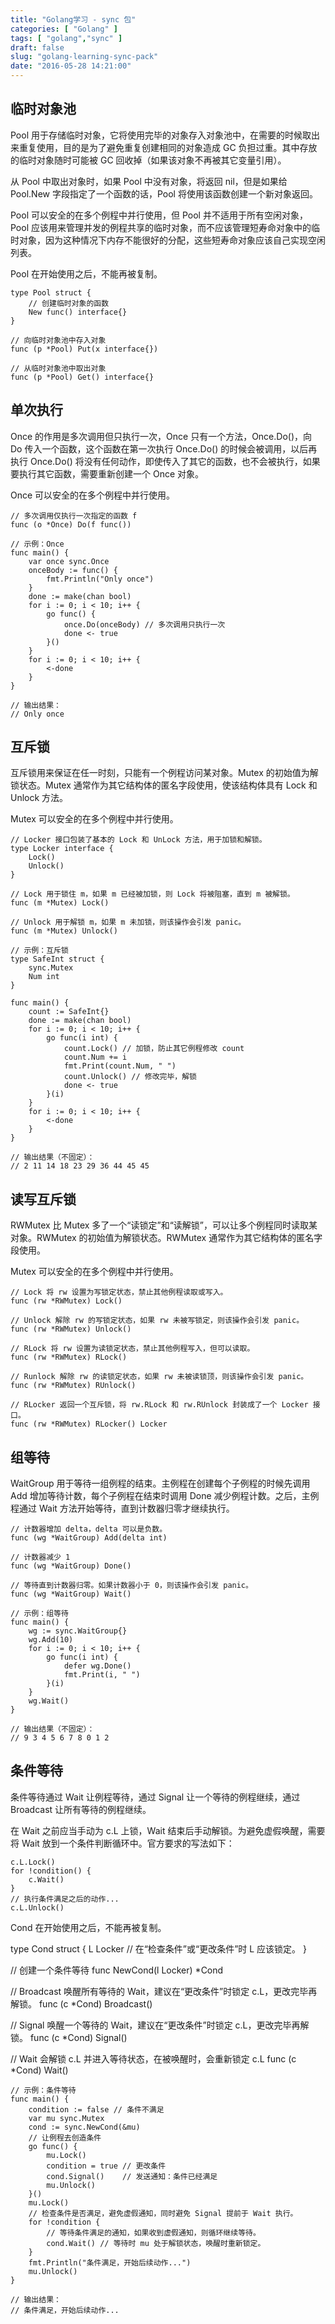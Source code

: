 ```yaml
---
title: "Golang学习 - sync 包"
categories: [ "Golang" ]
tags: [ "golang","sync" ]
draft: false
slug: "golang-learning-sync-pack"
date: "2016-05-28 14:21:00"
---
```


## 临时对象池

Pool 用于存储临时对象，它将使用完毕的对象存入对象池中，在需要的时候取出来重复使用，目的是为了避免重复创建相同的对象造成 GC 负担过重。其中存放的临时对象随时可能被 GC 回收掉（如果该对象不再被其它变量引用）。

从 Pool 中取出对象时，如果 Pool 中没有对象，将返回 nil，但是如果给 Pool.New 字段指定了一个函数的话，Pool 将使用该函数创建一个新对象返回。

Pool 可以安全的在多个例程中并行使用，但 Pool 并不适用于所有空闲对象，Pool 应该用来管理并发的例程共享的临时对象，而不应该管理短寿命对象中的临时对象，因为这种情况下内存不能很好的分配，这些短寿命对象应该自己实现空闲列表。

Pool 在开始使用之后，不能再被复制。


<!--more-->


```golang
type Pool struct {
	// 创建临时对象的函数
	New func() interface{}
}

// 向临时对象池中存入对象
func (p *Pool) Put(x interface{})

// 从临时对象池中取出对象
func (p *Pool) Get() interface{}

```
## 单次执行

Once 的作用是多次调用但只执行一次，Once 只有一个方法，Once.Do()，向 Do 传入一个函数，这个函数在第一次执行 Once.Do() 的时候会被调用，以后再执行 Once.Do() 将没有任何动作，即使传入了其它的函数，也不会被执行，如果要执行其它函数，需要重新创建一个 Once 对象。

Once 可以安全的在多个例程中并行使用。

```golang
// 多次调用仅执行一次指定的函数 f
func (o *Once) Do(f func())
```

```golang
// 示例：Once
func main() {
	var once sync.Once
	onceBody := func() {
		fmt.Println("Only once")
	}
	done := make(chan bool)
	for i := 0; i < 10; i++ {
		go func() {
			once.Do(onceBody) // 多次调用只执行一次
			done <- true
		}()
	}
	for i := 0; i < 10; i++ {
		<-done
	}
}

// 输出结果：
// Only once
```
## 互斥锁

互斥锁用来保证在任一时刻，只能有一个例程访问某对象。Mutex 的初始值为解锁状态。Mutex 通常作为其它结构体的匿名字段使用，使该结构体具有 Lock 和 Unlock 方法。

Mutex 可以安全的在多个例程中并行使用。

```golang
// Locker 接口包装了基本的 Lock 和 UnLock 方法，用于加锁和解锁。
type Locker interface {
    Lock()
    Unlock()
}

// Lock 用于锁住 m，如果 m 已经被加锁，则 Lock 将被阻塞，直到 m 被解锁。
func (m *Mutex) Lock()

// Unlock 用于解锁 m，如果 m 未加锁，则该操作会引发 panic。
func (m *Mutex) Unlock()
```
```golang
// 示例：互斥锁
type SafeInt struct {
	sync.Mutex
	Num int
}

func main() {
	count := SafeInt{}
	done := make(chan bool)
	for i := 0; i < 10; i++ {
		go func(i int) {
			count.Lock() // 加锁，防止其它例程修改 count
			count.Num += i
			fmt.Print(count.Num, " ")
			count.Unlock() // 修改完毕，解锁
			done <- true
		}(i)
	}
	for i := 0; i < 10; i++ {
		<-done
	}
}

// 输出结果（不固定）：
// 2 11 14 18 23 29 36 44 45 45
```

## 读写互斥锁

RWMutex 比 Mutex 多了一个“读锁定”和“读解锁”，可以让多个例程同时读取某对象。RWMutex 的初始值为解锁状态。RWMutex 通常作为其它结构体的匿名字段使用。

Mutex 可以安全的在多个例程中并行使用。

```golang
// Lock 将 rw 设置为写锁定状态，禁止其他例程读取或写入。
func (rw *RWMutex) Lock()

// Unlock 解除 rw 的写锁定状态，如果 rw 未被写锁定，则该操作会引发 panic。
func (rw *RWMutex) Unlock()

// RLock 将 rw 设置为读锁定状态，禁止其他例程写入，但可以读取。
func (rw *RWMutex) RLock()

// Runlock 解除 rw 的读锁定状态，如果 rw 未被读锁顶，则该操作会引发 panic。
func (rw *RWMutex) RUnlock()

// RLocker 返回一个互斥锁，将 rw.RLock 和 rw.RUnlock 封装成了一个 Locker 接口。
func (rw *RWMutex) RLocker() Locker
```

## 组等待

WaitGroup 用于等待一组例程的结束。主例程在创建每个子例程的时候先调用 Add 增加等待计数，每个子例程在结束时调用 Done 减少例程计数。之后，主例程通过 Wait 方法开始等待，直到计数器归零才继续执行。

```golang
// 计数器增加 delta，delta 可以是负数。
func (wg *WaitGroup) Add(delta int)

// 计数器减少 1
func (wg *WaitGroup) Done()

// 等待直到计数器归零。如果计数器小于 0，则该操作会引发 panic。
func (wg *WaitGroup) Wait()
```

```golang
// 示例：组等待
func main() {
	wg := sync.WaitGroup{}
	wg.Add(10)
	for i := 0; i < 10; i++ {
		go func(i int) {
			defer wg.Done()
			fmt.Print(i, " ")
		}(i)
	}
	wg.Wait()
}

// 输出结果（不固定）：
// 9 3 4 5 6 7 8 0 1 2
```


## 条件等待

条件等待通过 Wait 让例程等待，通过 Signal 让一个等待的例程继续，通过 Broadcast 让所有等待的例程继续。

在 Wait 之前应当手动为 c.L 上锁，Wait 结束后手动解锁。为避免虚假唤醒，需要将 Wait 放到一个条件判断循环中。官方要求的写法如下：
```golang
c.L.Lock()
for !condition() {
    c.Wait()
}
// 执行条件满足之后的动作...
c.L.Unlock()
```
Cond 在开始使用之后，不能再被复制。

type Cond struct {
    L Locker // 在“检查条件”或“更改条件”时 L 应该锁定。
} 

// 创建一个条件等待
func NewCond(l Locker) *Cond

// Broadcast 唤醒所有等待的 Wait，建议在“更改条件”时锁定 c.L，更改完毕再解锁。
func (c *Cond) Broadcast()

// Signal 唤醒一个等待的 Wait，建议在“更改条件”时锁定 c.L，更改完毕再解锁。
func (c *Cond) Signal()

// Wait 会解锁 c.L 并进入等待状态，在被唤醒时，会重新锁定 c.L
func (c *Cond) Wait()

```golang
// 示例：条件等待
func main() {
	condition := false // 条件不满足
	var mu sync.Mutex
	cond := sync.NewCond(&mu)
	// 让例程去创造条件
	go func() {
		mu.Lock()
		condition = true // 更改条件
		cond.Signal()    // 发送通知：条件已经满足
		mu.Unlock()
	}()
	mu.Lock()
	// 检查条件是否满足，避免虚假通知，同时避免 Signal 提前于 Wait 执行。
	for !condition {
		// 等待条件满足的通知，如果收到虚假通知，则循环继续等待。
		cond.Wait() // 等待时 mu 处于解锁状态，唤醒时重新锁定。
	}
	fmt.Println("条件满足，开始后续动作...")
	mu.Unlock()
}

// 输出结果：
// 条件满足，开始后续动作...
```